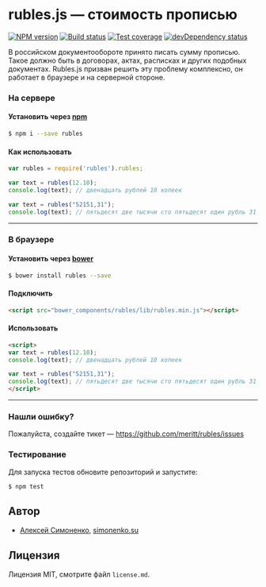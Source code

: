 # rubles.js — стоимость прописью

[![NPM version][npm-image]][npm-url]
[![Build status][travis-image]][travis-url]
[![Test coverage][coveralls-image]][coveralls-url]
[![devDependency status][devdependency-image]][devdependency-url]

В российском документообороте принято писать сумму прописью. Такое должно быть в договорах, актах, расписках и других подобных документах. Rubles.js призван решить эту проблему комплексно, он работает в браузере и на серверной стороне.

### На сервере

#### Установить через [npm](//npmjs.org)

```bash
$ npm i --save rubles
```

#### Как использовать

```js
var rubles = require('rubles').rubles;

var text = rubles(12.10);
console.log(text); // двенадцать рублей 10 копеек

var text = rubles("52151,31");
console.log(text); // пятьдесят две тысячи сто пятьдесят один рубль 31 копейка
```

----------------

### В браузере

#### Установить через [bower](http://bower.io)

```bash
$ bower install rubles --save
```

#### Подключить

```html
<script src="bower_components/rubles/lib/rubles.min.js"></script>
```

#### Использовать

```html
<script>
var text = rubles(12.10);
console.log(text); // двенадцать рублей 10 копеек

var text = rubles("52151,31");
console.log(text); // пятьдесят две тысячи сто пятьдесят один рубль 31 копейка
</script>
```

----------------

### Нашли ошибку?

Пожалуйста, создайте тикет — https://github.com/meritt/rubles/issues

### Тестирование

Для запуска тестов обновите репозиторий и запустите:

```bash
$ npm test
```

## Автор

* [Алексей Симоненко](mailto:alexey@simonenko.su), [simonenko.su](http://simonenko.su)

## Лицензия

Лицензия MIT, смотрите файл `license.md`.

[npm-image]: https://img.shields.io/npm/v/rubles.svg?style=flat
[npm-url]: https://www.npmjs.com/package/rubles
[travis-image]: https://travis-ci.org/meritt/rubles.svg?branch=master
[travis-url]: https://travis-ci.org/meritt/rubles
[coveralls-image]: https://coveralls.io/repos/meritt/rubles/badge.svg?branch=master&service=github
[coveralls-url]: https://coveralls.io/github/meritt/rubles?branch=master
[devdependency-image]: https://img.shields.io/david/dev/meritt/rubles.svg?style=flat
[devdependency-url]: https://david-dm.org/meritt/rubles#info=devDependencies
